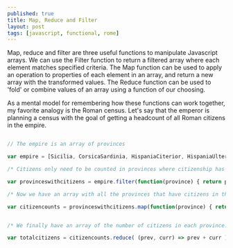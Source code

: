 ```yaml
---
published: true
title: Map, Reduce and Filter
layout: post
tags: [javascript, functional, rome]
---
```

Map, reduce and filter are three useful functions to manipulate Javascript arrays. We can use the Filter function to return a filtered array where each element matches specified criteria. The Map function can be used to apply an operation to properties of each element in an array, and return a new array with the transformed values. The Reduce function can be used to 'fold' or combine values of an array using a function of our choosing.

As a mental model for remembering how these functions can work together, my favorite analogy is the Roman census. Let's say that the emperor is planning a census with the goal of getting a headcount of all Roman citizens in the empire. 

```javascript

// The empire is an array of provinces

var empire = [Sicilia, CorsicaSardinia, HispaniaCiterior, HispaniaUlterior...]

/* Citizens only need to be counted in provinces where citizenship has been extended - let's Filter on the CitizenshipGranted property */

var provinceswithcitizens = empire.filter(function(province) { return province.CitizenshipGranted; }

/* Now we have an array with all the provinces that have citizens in them. However, we can't immediately access the number of citizens in each province, because they are grouped by military and civilians. Since this is the only information we need from this array, let's use the Map function to get the numbers of total citizens in each province that we're looking for. */

var citizencounts = provinceswithcitizens.map(function(province) { return province.militarycitizens + province.civiliancitizens; }


/* We finally have an array of the number of citizens in each province. Now we can easily 'fold' it up using the Reduce function. */

var totalcitizens = citizencounts.reduce( (prev, curr) => prev + curr );

```